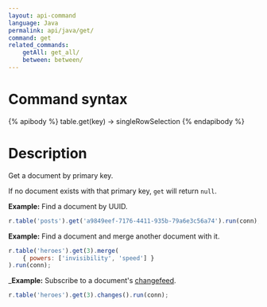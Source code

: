 ```yaml
---
layout: api-command
language: Java
permalink: api/java/get/
command: get
related_commands:
    getAll: get_all/
    between: between/
---
```


# Command syntax #

{% apibody %}
table.get(key) &rarr; singleRowSelection
{% endapibody %}

# Description #

Get a document by primary key.

If no document exists with that primary key, `get` will return `null`.

__Example:__ Find a document by UUID.

```js
r.table('posts').get('a9849eef-7176-4411-935b-79a6e3c56a74').run(conn);
```

__Example:__ Find a document and merge another document with it.

```js
r.table('heroes').get(3).merge(
    { powers: ['invisibility', 'speed'] }
).run(conn);
```

___Example:__ Subscribe to a document's [changefeed](/docs/changefeeds/javascript).

```js
r.table('heroes').get(3).changes().run(conn);
```